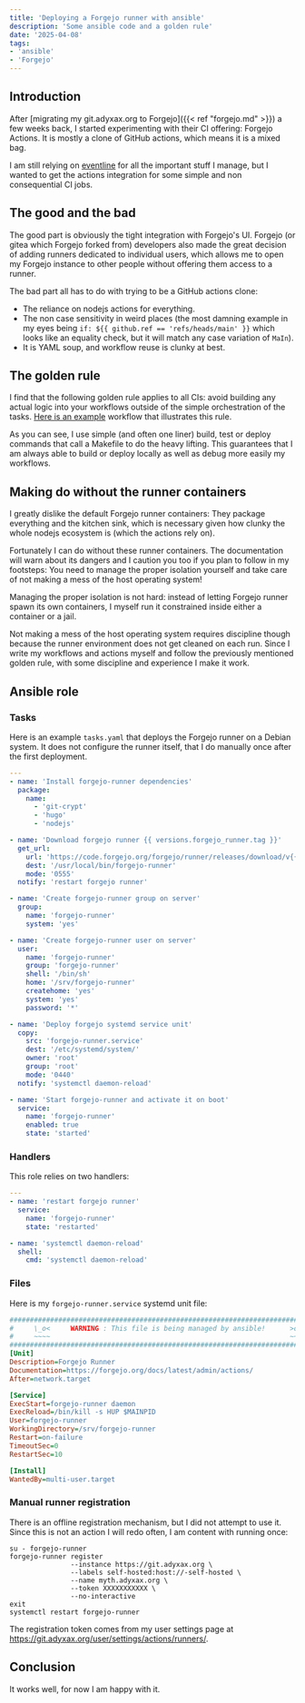 ```yaml
---
title: 'Deploying a Forgejo runner with ansible'
description: 'Some ansible code and a golden rule'
date: '2025-04-08'
tags:
- 'ansible'
- 'Forgejo'
---
```


## Introduction

After [migrating my git.adyxax.org to Forgejo]({{< ref "forgejo.md" >}}) a few
weeks back, I started experimenting with their CI offering: Forgejo Actions. It
is mostly a clone of GitHub actions, which means it is a mixed bag.

I am still relying on [eventline](https://www.exograd.com/products/eventline)
for all the important stuff I manage, but I wanted to get the actions
integration for some simple and non consequential CI jobs.

## The good and the bad

The good part is obviously the tight integration with Forgejo's UI. Forgejo (or
gitea which Forgejo forked from) developers also made the great decision of
adding runners dedicated to individual users, which allows me to open my Forgejo
instance to other people without offering them access to a runner.

The bad part all has to do with trying to be a GitHub actions clone:
- The reliance on nodejs actions for everything.
- The non case sensitivity in weird places (the most damning example in my eyes
  being `if: ${{ github.ref == 'refs/heads/main' }}` which looks like an
  equality check, but it will match any case variation of `MaIn`).
- It is YAML soup, and workflow reuse is clunky at best.

## The golden rule

I find that the following golden rule applies to all CIs: avoid building any
actual logic into your workflows outside of the simple orchestration of the
tasks. [Here is an
example](https://git.adyxax.org/adyxax/www/src/branch/main/.forgejo/workflows/main.yaml)
workflow that illustrates this rule.

As you can see, I use simple (and often one liner) build, test or deploy
commands that call a Makefile to do the heavy lifting. This guarantees that I am
always able to build or deploy locally as well as debug more easily my
workflows.

## Making do without the runner containers

I greatly dislike the default Forgejo runner containers: They package everything
and the kitchen sink, which is necessary given how clunky the whole nodejs
ecosystem is (which the actions rely on).

Fortunately I can do without these runner containers. The documentation will
warn about its dangers and I caution you too if you plan to follow in my
footsteps: You need to manage the proper isolation yourself and take care of not
making a mess of the host operating system!

Managing the proper isolation is not hard: instead of letting Forgejo runner
spawn its own containers, I myself run it constrained inside either a container
or a jail.

Not making a mess of the host operating system requires discipline though
because the runner environment does not get cleaned on each run. Since I write
my workflows and actions myself and follow the previously mentioned golden rule,
with some discipline and experience I make it work.

## Ansible role

### Tasks

Here is an example `tasks.yaml` that deploys the Forgejo runner on a Debian
system. It does not configure the runner itself, that I do manually once after
the first deployment.

``` yaml
---
- name: 'Install forgejo-runner dependencies'
  package:
    name:
      - 'git-crypt'
      - 'hugo'
      - 'nodejs'

- name: 'Download forgejo runner {{ versions.forgejo_runner.tag }}'
  get_url:
    url: 'https://code.forgejo.org/forgejo/runner/releases/download/v{{ versions.forgejo_runner.tag }}/forgejo-runner-{{ versions.forgejo_runner.tag }}-linux-amd64'
    dest: '/usr/local/bin/forgejo-runner'
    mode: '0555'
  notify: 'restart forgejo runner'

- name: 'Create forgejo-runner group on server'
  group:
    name: 'forgejo-runner'
    system: 'yes'

- name: 'Create forgejo-runner user on server'
  user:
    name: 'forgejo-runner'
    group: 'forgejo-runner'
    shell: '/bin/sh'
    home: '/srv/forgejo-runner'
    createhome: 'yes'
    system: 'yes'
    password: '*'

- name: 'Deploy forgejo systemd service unit'
  copy:
    src: 'forgejo-runner.service'
    dest: '/etc/systemd/system/'
    owner: 'root'
    group: 'root'
    mode: '0440'
  notify: 'systemctl daemon-reload'

- name: 'Start forgejo-runner and activate it on boot'
  service:
    name: 'forgejo-runner'
    enabled: true
    state: 'started'
```

### Handlers

This role relies on two handlers:

``` yaml
---
- name: 'restart forgejo runner'
  service:
    name: 'forgejo-runner'
    state: 'restarted'

- name: 'systemctl daemon-reload'
  shell:
    cmd: 'systemctl daemon-reload'
```

### Files

Here is my `forgejo-runner.service` systemd unit file:

``` ini
###############################################################################
#     \_o<     WARNING : This file is being managed by ansible!      >o_/     #
#     ~~~~                                                           ~~~~     #
###############################################################################
[Unit]
Description=Forgejo Runner
Documentation=https://forgejo.org/docs/latest/admin/actions/
After=network.target

[Service]
ExecStart=forgejo-runner daemon
ExecReload=/bin/kill -s HUP $MAINPID
User=forgejo-runner
WorkingDirectory=/srv/forgejo-runner
Restart=on-failure
TimeoutSec=0
RestartSec=10

[Install]
WantedBy=multi-user.target
```

### Manual runner registration

There is an offline registration mechanism, but I did not attempt to use it.
Since this is not an action I will redo often, I am content with running once:

``` shell
su - forgejo-runner
forgejo-runner register
               --instance https://git.adyxax.org \
               --labels self-hosted:host://-self-hosted \
               --name myth.adyxax.org \
               --token XXXXXXXXXXX \
               --no-interactive
exit
systemctl restart forgejo-runner
```

The registration token comes from my user settings page at
https://git.adyxax.org/user/settings/actions/runners/.

## Conclusion

It works well, for now I am happy with it.
